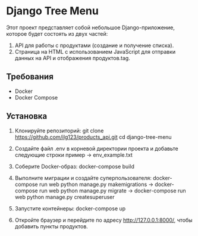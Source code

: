 # Django Tree Menu

Этот проект представляет собой небольшое Django-приложение, которое будет состоять из двух частей:

1. API для работы с продуктами (создание и получение списка).
2. Страница на HTML с использованием JavaScript для отправки данных на API и отображения продуктов.tag.

## Требования

- Docker
- Docker Compose

## Установка

1. Клонируйте репозиторий:
   git clone https://github.com/ilg123/products_api.git
   cd django-tree-menu

2. Создайте файл .env в корневой директории проекта и добавьте следующие строки пример -> env_example.txt

3. Соберите Docker-образ:
    docker-compose build

4. Выполните миграции и создайте суперпользователя:
    docker-compose run web python manage.py makemigrations ->
    docker-compose run web python manage.py migrate ->
    docker-compose run web python manage.py createsuperuser

5. Запустите контейнеры:
    docker-compose up

6. Откройте браузер и перейдите по адресу http://127.0.0.1:8000/, чтобы добавить пункты продуктов.